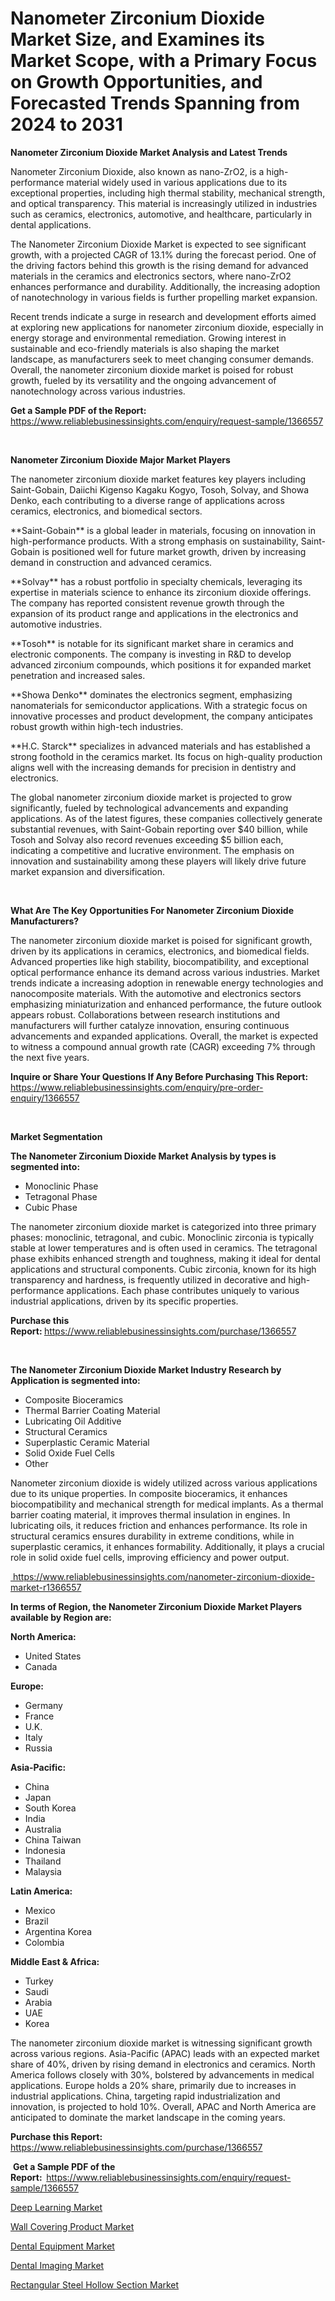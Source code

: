 <p><h1>Nanometer Zirconium Dioxide Market Size, and Examines its Market Scope, with a Primary Focus on Growth Opportunities, and Forecasted Trends Spanning from 2024 to 2031</h1></p><p><strong>Nanometer Zirconium Dioxide Market Analysis and Latest Trends</strong></p>
<p><p>Nanometer Zirconium Dioxide, also known as nano-ZrO2, is a high-performance material widely used in various applications due to its exceptional properties, including high thermal stability, mechanical strength, and optical transparency. This material is increasingly utilized in industries such as ceramics, electronics, automotive, and healthcare, particularly in dental applications. </p><p>The Nanometer Zirconium Dioxide Market is expected to see significant growth, with a projected CAGR of 13.1% during the forecast period. One of the driving factors behind this growth is the rising demand for advanced materials in the ceramics and electronics sectors, where nano-ZrO2 enhances performance and durability. Additionally, the increasing adoption of nanotechnology in various fields is further propelling market expansion. </p><p>Recent trends indicate a surge in research and development efforts aimed at exploring new applications for nanometer zirconium dioxide, especially in energy storage and environmental remediation. Growing interest in sustainable and eco-friendly materials is also shaping the market landscape, as manufacturers seek to meet changing consumer demands. Overall, the nanometer zirconium dioxide market is poised for robust growth, fueled by its versatility and the ongoing advancement of nanotechnology across various industries.</p></p>
<p><strong>Get a Sample PDF of the Report:&nbsp;</strong> <a href="https://www.reliablebusinessinsights.com/enquiry/request-sample/1366557?utm_campaign=39&utm_medium=2&utm_source=Github&utm_content=ia&utm_term=06122024&utm_id=nanometer-zirconium-dioxide">https://www.reliablebusinessinsights.com/enquiry/request-sample/1366557</a></p>
<p>&nbsp;</p>
<p><strong>Nanometer Zirconium Dioxide Major Market Players</strong></p>
<p><p>The nanometer zirconium dioxide market features key players including Saint-Gobain, Daiichi Kigenso Kagaku Kogyo, Tosoh, Solvay, and Showa Denko, each contributing to a diverse range of applications across ceramics, electronics, and biomedical sectors.</p><p>**Saint-Gobain** is a global leader in materials, focusing on innovation in high-performance products. With a strong emphasis on sustainability, Saint-Gobain is positioned well for future market growth, driven by increasing demand in construction and advanced ceramics.</p><p>**Solvay** has a robust portfolio in specialty chemicals, leveraging its expertise in materials science to enhance its zirconium dioxide offerings. The company has reported consistent revenue growth through the expansion of its product range and applications in the electronics and automotive industries.</p><p>**Tosoh** is notable for its significant market share in ceramics and electronic components. The company is investing in R&D to develop advanced zirconium compounds, which positions it for expanded market penetration and increased sales.</p><p>**Showa Denko** dominates the electronics segment, emphasizing nanomaterials for semiconductor applications. With a strategic focus on innovative processes and product development, the company anticipates robust growth within high-tech industries.</p><p>**H.C. Starck** specializes in advanced materials and has established a strong foothold in the ceramics market. Its focus on high-quality production aligns well with the increasing demands for precision in dentistry and electronics.</p><p>The global nanometer zirconium dioxide market is projected to grow significantly, fueled by technological advancements and expanding applications. As of the latest figures, these companies collectively generate substantial revenues, with Saint-Gobain reporting over $40 billion, while Tosoh and Solvay also record revenues exceeding $5 billion each, indicating a competitive and lucrative environment. The emphasis on innovation and sustainability among these players will likely drive future market expansion and diversification.</p></p>
<p>&nbsp;</p>
<p><strong>What Are The Key Opportunities For Nanometer Zirconium Dioxide Manufacturers?</strong></p>
<p><p>The nanometer zirconium dioxide market is poised for significant growth, driven by its applications in ceramics, electronics, and biomedical fields. Advanced properties like high stability, biocompatibility, and exceptional optical performance enhance its demand across various industries. Market trends indicate a increasing adoption in renewable energy technologies and nanocomposite materials. With the automotive and electronics sectors emphasizing miniaturization and enhanced performance, the future outlook appears robust. Collaborations between research institutions and manufacturers will further catalyze innovation, ensuring continuous advancements and expanded applications. Overall, the market is expected to witness a compound annual growth rate (CAGR) exceeding 7% through the next five years.</p></p>
<p><strong>Inquire or Share Your Questions If Any Before Purchasing This Report:</strong> <a href="https://www.reliablebusinessinsights.com/enquiry/pre-order-enquiry/1366557?utm_campaign=39&utm_medium=2&utm_source=Github&utm_content=ia&utm_term=06122024&utm_id=nanometer-zirconium-dioxide">https://www.reliablebusinessinsights.com/enquiry/pre-order-enquiry/1366557</a></p>
<p>&nbsp;</p>
<p><strong>Market Segmentation</strong></p>
<p><strong>The Nanometer Zirconium Dioxide Market Analysis by types is segmented into:</strong></p>
<p><ul><li>Monoclinic Phase</li><li>Tetragonal Phase</li><li>Cubic Phase</li></ul></p>
<p><p>The nanometer zirconium dioxide market is categorized into three primary phases: monoclinic, tetragonal, and cubic. Monoclinic zirconia is typically stable at lower temperatures and is often used in ceramics. The tetragonal phase exhibits enhanced strength and toughness, making it ideal for dental applications and structural components. Cubic zirconia, known for its high transparency and hardness, is frequently utilized in decorative and high-performance applications. Each phase contributes uniquely to various industrial applications, driven by its specific properties.</p></p>
<p><strong>Purchase this Report:&nbsp;</strong><a href="https://www.reliablebusinessinsights.com/purchase/1366557?utm_campaign=39&utm_medium=2&utm_source=Github&utm_content=ia&utm_term=06122024&utm_id=nanometer-zirconium-dioxide">https://www.reliablebusinessinsights.com/purchase/1366557</a></p>
<p>&nbsp;</p>
<p><strong>The Nanometer Zirconium Dioxide Market Industry Research by Application is segmented into:</strong></p>
<p><ul><li>Composite Bioceramics</li><li>Thermal Barrier Coating Material</li><li>Lubricating Oil Additive</li><li>Structural Ceramics</li><li>Superplastic Ceramic Material</li><li>Solid Oxide Fuel Cells</li><li>Other</li></ul></p>
<p><p>Nanometer zirconium dioxide is widely utilized across various applications due to its unique properties. In composite bioceramics, it enhances biocompatibility and mechanical strength for medical implants. As a thermal barrier coating material, it improves thermal insulation in engines. In lubricating oils, it reduces friction and enhances performance. Its role in structural ceramics ensures durability in extreme conditions, while in superplastic ceramics, it enhances formability. Additionally, it plays a crucial role in solid oxide fuel cells, improving efficiency and power output.</p></p>
<p><a href="https://www.reliablebusinessinsights.com/nanometer-zirconium-dioxide-market-r1366557?utm_campaign=39&utm_medium=2&utm_source=Github&utm_content=ia&utm_term=06122024&utm_id=nanometer-zirconium-dioxide">&nbsp;https://www.reliablebusinessinsights.com/nanometer-zirconium-dioxide-market-r1366557</a></p>
<p><strong>In terms of Region, the Nanometer Zirconium Dioxide Market Players available by Region are:</strong></p>
<p>
    <p> <strong> North America: </strong>
        <ul>
            <li>United States</li>
            <li>Canada</li>
        </ul>
        </p> 
    <p> <strong> Europe: </strong>
        <ul>
            <li>Germany</li>
            <li>France</li>
            <li>U.K.</li>
            <li>Italy</li>
            <li>Russia</li>
        </ul>
        </p> 
    <p> <strong> Asia-Pacific: </strong>
        <ul>
            <li>China</li>
            <li>Japan</li>
            <li>South Korea</li>
            <li>India</li>
            <li>Australia</li>
            <li>China Taiwan</li>
            <li>Indonesia</li>
            <li>Thailand</li>
            <li>Malaysia</li>
        </ul>
        </p> 
    <p> <strong> Latin America: </strong>
        <ul>
            <li>Mexico</li>
            <li>Brazil</li>
            <li>Argentina Korea</li>
            <li>Colombia</li>
        </ul>
        </p> 
    <p> <strong> Middle East & Africa: </strong>
        <ul>
            <li>Turkey</li>
            <li>Saudi</li>
            <li>Arabia</li>
            <li>UAE</li>
            <li>Korea</li>
        </ul>
    </p>
    </p>
<p><p>The nanometer zirconium dioxide market is witnessing significant growth across various regions. Asia-Pacific (APAC) leads with an expected market share of 40%, driven by rising demand in electronics and ceramics. North America follows closely with 30%, bolstered by advancements in medical applications. Europe holds a 20% share, primarily due to increases in industrial applications. China, targeting rapid industrialization and innovation, is projected to hold 10%. Overall, APAC and North America are anticipated to dominate the market landscape in the coming years.</p></p>
<p><strong>Purchase this Report: </strong><a href="https://www.reliablebusinessinsights.com/purchase/1366557?utm_campaign=39&utm_medium=2&utm_source=Github&utm_content=ia&utm_term=06122024&utm_id=nanometer-zirconium-dioxide">https://www.reliablebusinessinsights.com/purchase/1366557</a></p>
<p>&nbsp;<strong>Get a Sample PDF of the Report:&nbsp;&nbsp;</strong><a href="https://www.reliablebusinessinsights.com/enquiry/request-sample/1366557?utm_campaign=39&utm_medium=2&utm_source=Github&utm_content=ia&utm_term=06122024&utm_id=nanometer-zirconium-dioxide">https://www.reliablebusinessinsights.com/enquiry/request-sample/1366557</a></p>
<p><strong></strong></p>
<p><p><a href="https://www.linkedin.com/pulse/deep-learning-industry-sector-new-technologies-market-impact-2pagc?utm_campaign=39&utm_medium=2&utm_source=Github&utm_content=ia&utm_term=06122024&utm_id=nanometer-zirconium-dioxide">Deep Learning Market</a></p><p><a href="https://issuu.com/reportprime-2/docs/wall-covering-product-market-size-2030.pptx?utm_campaign=39&utm_medium=2&utm_source=Github&utm_content=ia&utm_term=06122024&utm_id=nanometer-zirconium-dioxide">Wall Covering Product Market</a></p><p><a href="https://www.linkedin.com/pulse/dental-equipment-market-growth-outlook-comprehensive-analysis-sskge?utm_campaign=39&utm_medium=2&utm_source=Github&utm_content=ia&utm_term=06122024&utm_id=nanometer-zirconium-dioxide">Dental Equipment Market</a></p><p><a href="https://www.linkedin.com/pulse/dental-imaging-market-rise-tracking-48-cagr-2024-2031-key-growth-phthe?utm_campaign=39&utm_medium=2&utm_source=Github&utm_content=ia&utm_term=06122024&utm_id=nanometer-zirconium-dioxide">Dental Imaging Market</a></p><p><a href="https://issuu.com/reportprime-2/docs/rectangular-steel-hollow-section-market-size-2030.?utm_campaign=39&utm_medium=2&utm_source=Github&utm_content=ia&utm_term=06122024&utm_id=nanometer-zirconium-dioxide">Rectangular Steel Hollow Section Market</a></p></p>